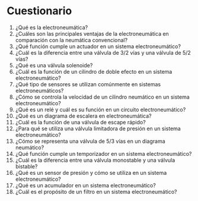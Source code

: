 # Cuestionario

1. ¿Qué es la electroneumática?
2. ¿Cuáles son las principales ventajas de la electroneumática en comparación con la neumática convencional?
3. ¿Qué función cumple un actuador en un sistema electroneumático?
4. ¿Cuál es la diferencia entre una válvula de 3/2 vías y una válvula de 5/2 vías?
5. ¿Qué es una válvula solenoide?
6. ¿Cuál es la función de un cilindro de doble efecto en un sistema electroneumático?
7. ¿Qué tipo de sensores se utilizan comúnmente en sistemas electroneumáticos?
8. ¿Cómo se controla la velocidad de un cilindro neumático en un sistema electroneumático?
9. ¿Qué es un relé y cuál es su función en un circuito electroneumático?
10. ¿Qué es un diagrama de escalera en electroneumática?
11. ¿Cuál es la función de una válvula de escape rápido?
12. ¿Para qué se utiliza una válvula limitadora de presión en un sistema electroneumático?
13. ¿Cómo se representa una válvula de 5/3 vías en un diagrama neumático?
14. ¿Qué función cumple un temporizador en un sistema electroneumático?
15. ¿Cuál es la diferencia entre una válvula monostable y una válvula bistable?
16. ¿Qué es un sensor de presión y cómo se utiliza en un sistema electroneumático?
17. ¿Qué es un acumulador en un sistema electroneumático?
18. ¿Cuál es el propósito de un filtro en un sistema electroneumático?
